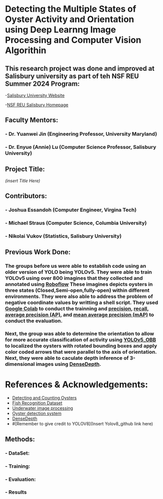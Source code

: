 # Detecting the Multiple States of Oyster Activity and Orientation using Deep Learnng Image Processing and Computer Vision Algorithin

## This research project was done and improved at Salisbury university as part of teh NSF REU Summer 2024 Program:
-[Salisbury University Website](https://www.salisbury.edu/)
  
-[NSF REU Salisbury Homepage](http://faculty.salisbury.edu/~ealu/REU/Schedule.html)

## Faculty Mentors:
### - Dr. Yuanwei Jin (Engineering Professor, University Maryland)
### - Dr. Enyue (Annie) Lu (Computer Science Professor, Salisbury University)

## Project Title:
    
*(insert Title Here)*

## Contributors:
### - Joshua Essandoh  (Computer Engineer, Virgina Tech)
### - Michael Straus  (Computer Science, Columbia University)
### - Nikolai Vukov   (Statistics, Salisbury University)

## Previous Work Done:
### The groups before us were able to establish code using an older version of YOLO being YOLOv5. They were able to train YOLOv5 using over 800 imagines that they collected and annotated using [Roboflow](https://roboflow.com/) These imagines depicts oysters in three states (Closed,Semi-open,fully-open) within different environments. They were also able to address the problem of negative coordinate values by writting a shell script. They used [Google Colab](https://colab.research.google.com/) to conduct the trainning and [precision](https://developers.google.com/machine-learning/crash-course/classification/precision-and-recall), [recall](https://developers.google.com/machine-learning/crash-course/classification/precision-and-recall), [average precision (AP)](https://link.springer.com/referenceworkentry/10.1007/978-0-387-39940-9_482), and [mean average precision (mAP)](https://www.v7labs.com/blog/mean-average-precision#:~:text=Average%20Precision%20is%20calculated%20as,mAP%20varies%20in%20different%20contexts.) to conduct the evaluation.

### Next, the group was able to determine the orientation to allow for more accurate classification of activity using [YOLOv5_OBB](https://github.com/hukaixuan19970627/yolov5_obb) to localized the oysters with rotated bounding boxes and apply color coded arrows that were parallel to the axis of orientation. Next, they were able to caculate depth inference of 3-dimensional images using [DenseDepth](https://github.com/ialhashim/DenseDepth).

# References & Acknowledgements: 
- [Detecting and Counting Oysters](https://arxiv.org/abs/2105.09758)
- [Fish Recognition Dataset](https://homepages.inf.ed.ac.uk/rbf/Fish4Knowledge/GROUNDTRUTH/RECOG/)
- [Underwater image processing](https://www.sciencedirect.com/science/article/pii/S0923596520302137)
- [Oyster detection system](https://github.com/bsadr/oyster-detection)
- [DenseDepth](https://github.com/ialhashim/DenseDepth)
- #[Remember to give credit to YOLOV8](Insert Yolov8_github link here)

## Methods:

### - DataSet:

### - Training:

### - Evaluation:

### - Results 


